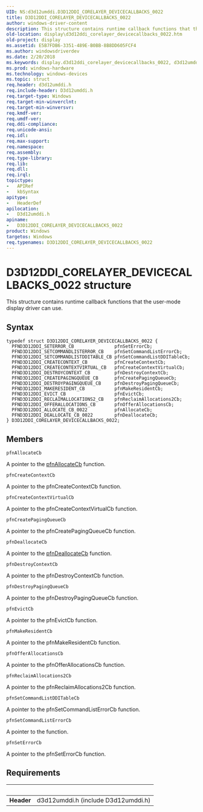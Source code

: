 ```yaml
---
UID: NS:d3d12umddi.D3D12DDI_CORELAYER_DEVICECALLBACKS_0022
title: D3D12DDI_CORELAYER_DEVICECALLBACKS_0022
author: windows-driver-content
description: This structure contains runtime callback functions that the user-mode display driver can use.
old-location: display\d3d12ddi_corelayer_devicecallbacks_0022.htm
old-project: display
ms.assetid: E5B7FDB6-3351-489E-B0BB-8B8DD605FCF4
ms.author: windowsdriverdev
ms.date: 2/20/2018
ms.keywords: display.d3d12ddi_corelayer_devicecallbacks_0022, d3d12umddi/D3D12DDI_CORELAYER_DEVICECALLBACKS_0022, D3D12DDI_CORELAYER_DEVICECALLBACKS_0022 structure [Display Devices], D3D12DDI_CORELAYER_DEVICECALLBACKS_0022
ms.prod: windows-hardware
ms.technology: windows-devices
ms.topic: struct
req.header: d3d12umddi.h
req.include-header: D3d12umddi.h
req.target-type: Windows
req.target-min-winverclnt: 
req.target-min-winversvr: 
req.kmdf-ver: 
req.umdf-ver: 
req.ddi-compliance: 
req.unicode-ansi: 
req.idl: 
req.max-support: 
req.namespace: 
req.assembly: 
req.type-library: 
req.lib: 
req.dll: 
req.irql: 
topictype:
-	APIRef
-	kbSyntax
apitype:
-	HeaderDef
apilocation:
-	D3d12umddi.h
apiname:
-	D3D12DDI_CORELAYER_DEVICECALLBACKS_0022
product: Windows
targetos: Windows
req.typenames: D3D12DDI_CORELAYER_DEVICECALLBACKS_0022
---
```


# D3D12DDI_CORELAYER_DEVICECALLBACKS_0022 structure
This structure contains runtime callback functions that the user-mode display driver can use.

## Syntax
````
typedef struct D3D12DDI_CORELAYER_DEVICECALLBACKS_0022 {
  PFND3D12DDI_SETERROR_CB               pfnSetErrorCb;
  PFND3D12DDI_SETCOMMANDLISTERROR_CB    pfnSetCommandListErrorCb;
  PFND3D12DDI_SETCOMMANDLISTDDITABLE_CB pfnSetCommandListDDITableCb;
  PFND3D12DDI_CREATECONTEXT_CB          pfnCreateContextCb;
  PFND3D12DDI_CREATECONTEXTVIRTUAL_CB   pfnCreateContextVirtualCb;
  PFND3D12DDI_DESTROYCONTEXT_CB         pfnDestroyContextCb;
  PFND3D12DDI_CREATEPAGINGQUEUE_CB      pfnCreatePagingQueueCb;
  PFND3D12DDI_DESTROYPAGINGQUEUE_CB     pfnDestroyPagingQueueCb;
  PFND3D12DDI_MAKERESIDENT_CB           pfnMakeResidentCb;
  PFND3D12DDI_EVICT_CB                  pfnEvictCb;
  PFND3D12DDI_RECLAIMALLOCATIONS2_CB    pfnReclaimAllocations2Cb;
  PFND3D12DDI_OFFERALLOCATIONS_CB       pfnOfferAllocationsCb;
  PFND3D12DDI_ALLOCATE_CB_0022          pfnAllocateCb;
  PFND3D12DDI_DEALLOCATE_CB_0022        pfnDeallocateCb;
} D3D12DDI_CORELAYER_DEVICECALLBACKS_0022;
````

## Members


`pfnAllocateCb`

A pointer to the <a href="..\d3d12umddi\nc-d3d12umddi-pfnd3d12ddi_allocate_cb_0022.md">pfnAllocateCb</a> function.

`pfnCreateContextCb`

A pointer to the pfnCreateContextCb function.

`pfnCreateContextVirtualCb`

A pointer to the pfnCreateContextVirtualCb function.

`pfnCreatePagingQueueCb`

A pointer to the pfnCreatePagingQueueCb function.

`pfnDeallocateCb`

A pointer to the <a href="..\d3d12umddi\nc-d3d12umddi-pfnd3d12ddi_deallocate_cb_0022.md">pfnDeallocateCb</a> function.

`pfnDestroyContextCb`

A pointer to the pfnDestroyContextCb function.

`pfnDestroyPagingQueueCb`

A pointer to the pfnDestroyPagingQueueCb function.

`pfnEvictCb`

A pointer to the pfnEvictCb function.

`pfnMakeResidentCb`

A pointer to the pfnMakeResidentCb function.

`pfnOfferAllocationsCb`

A pointer to the pfnOfferAllocationsCb function.

`pfnReclaimAllocations2Cb`

A pointer to the pfnReclaimAllocations2Cb function.

`pfnSetCommandListDDITableCb`

A pointer to the pfnSetCommandListErrorCb function.

`pfnSetCommandListErrorCb`

A pointer to the function.

`pfnSetErrorCb`

A pointer to the pfnSetErrorCb function.


## Requirements
| &nbsp; | &nbsp; |
| ---- |:---- |
| **Header** | d3d12umddi.h (include D3d12umddi.h) |